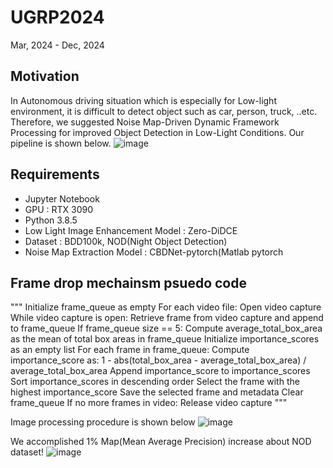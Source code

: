 # UGRP2024
Mar, 2024 - Dec, 2024
## Motivation
In Autonomous driving situation which is especially for Low-light environment, it is difficult to detect object such as car, person, truck, ..etc. Therefore, we suggested Noise Map-Driven Dynamic Framework Processing for improved Object Detection in Low-Light Conditions.
Our pipeline is shown below.
![image](https://github.com/user-attachments/assets/8d705f13-cc20-4ef7-9f2d-d8f4b6133235)

## Requirements
- Jupyter Notebook
- GPU : RTX 3090
- Python 3.8.5
- Low Light Image Enhancement Model : Zero-DiDCE
- Dataset : BDD100k, NOD(Night Object Detection)
- Noise Map Extraction Model : CBDNet-pytorch(Matlab pytorch


## Frame drop mechainsm psuedo code
"""
 Initialize frame_queue as empty
 For each video file:
    Open video capture
    While video capture is open:
        Retrieve frame from video capture and append to frame_queue
        If frame_queue size == 5:
            Compute average_total_box_area as the mean of total box areas in frame_queue
            Initialize importance_scores as an empty list
            For each frame in frame_queue:
                Compute importance_score as:
                1 - abs(total_box_area - average_total_box_area) / average_total_box_area
                Append importance_score to importance_scores
            Sort importance_scores in descending order
            Select the frame with the highest importance_score
            Save the selected frame and metadata
            Clear frame_queue
        If no more frames in video:
            Release video capture
"""

Image processing procedure is shown below
![image](https://github.com/user-attachments/assets/beedc9d6-d209-44e0-a3b3-22d4c365e359)

We accomplished 1% Map(Mean Average Precision) increase about NOD dataset!
![image](https://github.com/user-attachments/assets/27b069ee-1db2-4a57-9d43-7491827f6a45)


